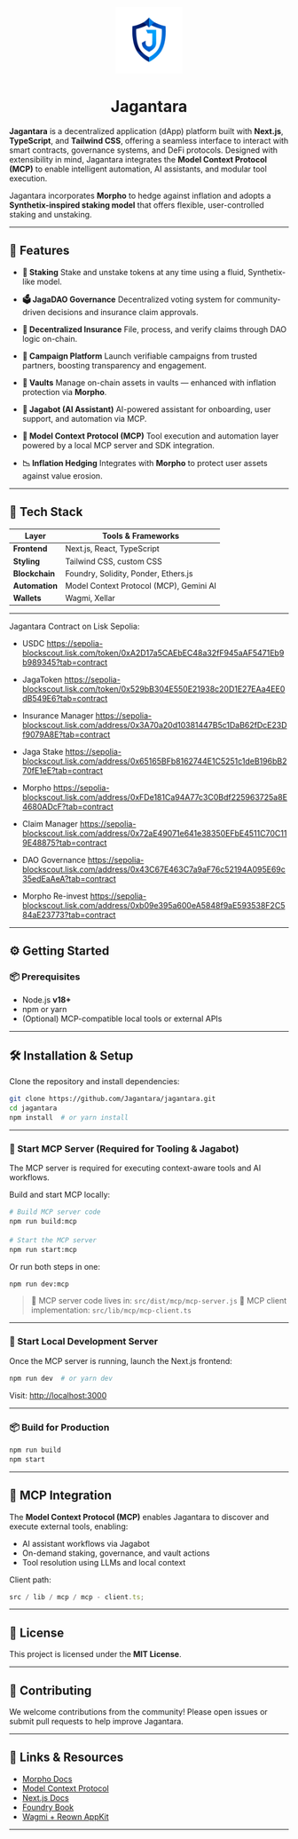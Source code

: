 <p align="center">
  <img src="./public/jagantara_icon.png" alt="Jagantara Logo" width="120" />
</p>

<h1 align="center">Jagantara</h1>

**Jagantara** is a decentralized application (dApp) platform built with **Next.js**, **TypeScript**, and **Tailwind CSS**, offering a seamless interface to interact with smart contracts, governance systems, and DeFi protocols. Designed with extensibility in mind, Jagantara integrates the **Model Context Protocol (MCP)** to enable intelligent automation, AI assistants, and modular tool execution.

Jagantara incorporates **Morpho** to hedge against inflation and adopts a **Synthetix-inspired staking model** that offers flexible, user-controlled staking and unstaking.

---

## 🚀 Features

- **🔐 Staking**
  Stake and unstake tokens at any time using a fluid, Synthetix-like model.

- **🗳️ JagaDAO Governance**
  Decentralized voting system for community-driven decisions and insurance claim approvals.

- **📜 Decentralized Insurance**
  File, process, and verify claims through DAO logic on-chain.

- **📢 Campaign Platform**
  Launch verifiable campaigns from trusted partners, boosting transparency and engagement.

- **🏦 Vaults**
  Manage on-chain assets in vaults — enhanced with inflation protection via **Morpho**.

- **🤖 Jagabot (AI Assistant)**
  AI-powered assistant for onboarding, user support, and automation via MCP.

- **🔧 Model Context Protocol (MCP)**
  Tool execution and automation layer powered by a local MCP server and SDK integration.

- **📉 Inflation Hedging**
  Integrates with **Morpho** to protect user assets against value erosion.

---

## 🧱 Tech Stack

| Layer          | Tools & Frameworks                      |
| -------------- | --------------------------------------- |
| **Frontend**   | Next.js, React, TypeScript              |
| **Styling**    | Tailwind CSS, custom CSS                |
| **Blockchain** | Foundry, Solidity, Ponder, Ethers.js    |
| **Automation** | Model Context Protocol (MCP), Gemini AI |
| **Wallets**    | Wagmi, Xellar                           |

---
Jagantara Contract on Lisk Sepolia:

- USDC 
https://sepolia-blockscout.lisk.com/token/0xA2D17a5CAEbEC48a32fF945aAF5471Eb9b989345?tab=contract

- JagaToken
https://sepolia-blockscout.lisk.com/token/0x529bB304E550E21938c20D1E27EAa4EE0dB549E6?tab=contract

- Insurance Manager
https://sepolia-blockscout.lisk.com/address/0x3A70a20d10381447B5c1DaB62fDcE23Df9079A8E?tab=contract

- Jaga Stake
https://sepolia-blockscout.lisk.com/address/0x65165BFb8162744E1C5251c1deB196bB270fE1eE?tab=contract

- Morpho
https://sepolia-blockscout.lisk.com/address/0xFDe181Ca94A77c3C0Bdf225963725a8E4680ADcF?tab=contract

- Claim Manager
https://sepolia-blockscout.lisk.com/address/0x72aE49071e641e38350EFbE4511C70C119E48875?tab=contract

- DAO Governance
https://sepolia-blockscout.lisk.com/address/0x43C67E463C7a9aF76c52194A095E69c35edEaAeA?tab=contract

- Morpho Re-invest
https://sepolia-blockscout.lisk.com/address/0xb09e395a600eA5848f9aE593538F2C584aE23773?tab=contract

---

## ⚙️ Getting Started

### 📦 Prerequisites

- Node.js **v18+**
- npm or yarn
- (Optional) MCP-compatible local tools or external APIs

---

## 🛠 Installation & Setup

Clone the repository and install dependencies:

```bash
git clone https://github.com/Jagantara/jagantara.git
cd jagantara
npm install  # or yarn install
```

---

### 🔧 Start MCP Server (Required for Tooling & Jagabot)

The MCP server is required for executing context-aware tools and AI workflows.

Build and start MCP locally:

```bash
# Build MCP server code
npm run build:mcp

# Start the MCP server
npm run start:mcp
```

Or run both steps in one:

```bash
npm run dev:mcp
```

> 📂 MCP server code lives in: `src/dist/mcp/mcp-server.js`
> 📁 MCP client implementation: `src/lib/mcp/mcp-client.ts`

---

### 🧪 Start Local Development Server

Once the MCP server is running, launch the Next.js frontend:

```bash
npm run dev  # or yarn dev
```

Visit: [http://localhost:3000](http://localhost:3000)

---

### 📦 Build for Production

```bash
npm run build
npm start
```

---

## 🧠 MCP Integration

The **Model Context Protocol (MCP)** enables Jagantara to discover and execute external tools, enabling:

- AI assistant workflows via Jagabot
- On-demand staking, governance, and vault actions
- Tool resolution using LLMs and local context

Client path:

```ts
src / lib / mcp / mcp - client.ts;
```

---

## 📄 License

This project is licensed under the **MIT License**.

---

## 🤝 Contributing

We welcome contributions from the community!
Please open issues or submit pull requests to help improve Jagantara.

---

## 🔗 Links & Resources

- [Morpho Docs](https://docs.morpho.org/)
- [Model Context Protocol](https://github.com/modelcontext/protocol)
- [Next.js Docs](https://nextjs.org/)
- [Foundry Book](https://book.getfoundry.sh/)
- [Wagmi + Reown AppKit](https://wagmi.sh/)

---
